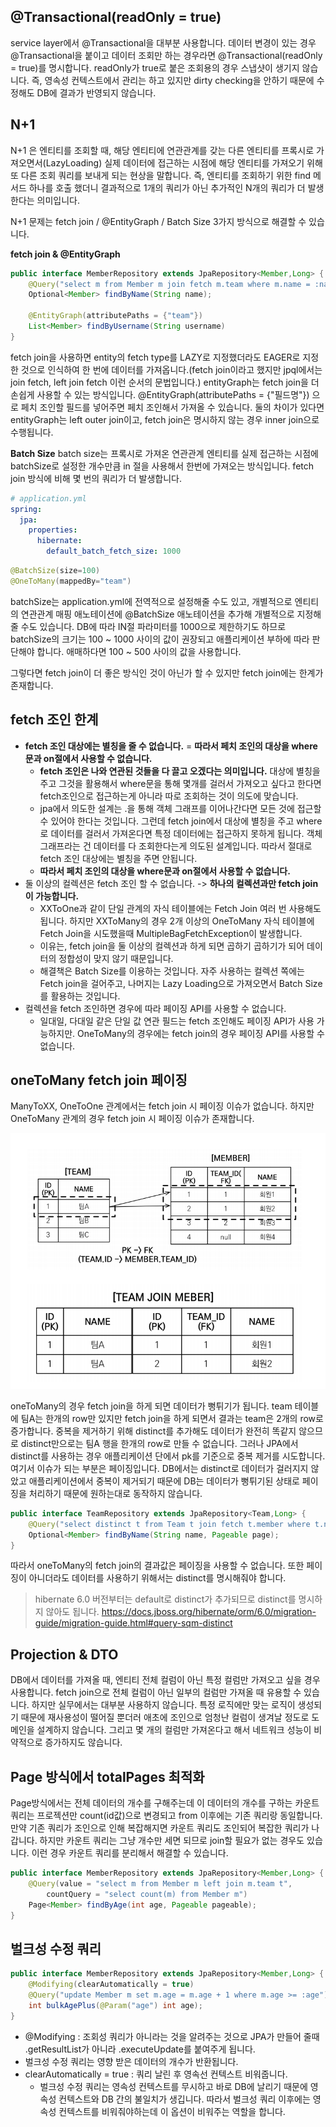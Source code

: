 
## @Transactional(readOnly = true)
service layer에서 @Transactional을 대부분 사용합니다. 데이터 변경이 있는 경우 @Transactional을 붙이고 데이터 조회만 하는 경우라면 @Transactional(readOnly = true)를 명시합니다. readOnly가 true로 붙은 조회용의 경우 스냅샷이 생기지 않습니다. 즉, 영속성 컨텍스트에서 관리는 하고 있지만 dirty checking을 안하기 때문에 수정해도 DB에 결과가 반영되지 않습니다. 

## N+1
N+1 은 엔티티를 조회할 때, 해당 엔티티에 연관관계를 갖는 다른 엔티티를 프록시로 가져오면서(LazyLoading) 실제 데이터에 접근하는 시점에 해당 엔티티를 가져오기 위해 또 다른 조회 쿼리를 보내게 되는 현상을 말합니다. 즉, 엔티티를 조회하기 위한 find 메서드 하나를 호출 했더니 결과적으로 1개의 쿼리가 아닌 추가적인 N개의 쿼리가 더 발생한다는 의미입니다.  

N+1 문제는 fetch join / @EntityGraph / Batch Size 3가지 방식으로 해결할 수 있습니다.

**fetch join & @EntityGraph**
```java
public interface MemberRepository extends JpaRepository<Member,Long> {
    @Query("select m from Member m join fetch m.team where m.name = :name")
    Optional<Member> findByName(String name);

    @EntityGraph(attributePaths = {"team"})
    List<Member> findByUsername(String username)
}
```
fetch join을 사용하면 entity의 fetch type를 LAZY로 지정했더라도 EAGER로 지정한 것으로 인식하여 한 번에 데이터를 가져옵니다.(fetch join이라고 했지만 jpql에서는 join fetch, left join fetch 이런 순서의 문법입니다.) entityGraph는 fetch join을 더 손쉽게 사용할 수 있는 방식입니다. @EntityGraph(attributePaths = {"필드명"}) 으로 페치 조인할 필드를 넣어주면 페치 조인해서 가져올 수 있습니다. 둘의 차이가 있다면 entityGraph는 left outer join이고, fetch join은 명시하지 않는 경우 inner join으로 수행됩니다.  


**Batch Size**
batch size는 프록시로 가져온 연관관계 엔티티를 실제 접근하는 시점에 batchSize로 설정한 개수만큼 in 절을 사용해서 한번에 가져오는 방식입니다. fetch join 방식에 비해 몇 번의 쿼리가 더 발생합니다.

```yml
# application.yml
spring:
  jpa:
    properties:
      hibernate:
        default_batch_fetch_size: 1000
```
```java
@BatchSize(size=100)
@OneToMany(mappedBy="team")
```

batchSize는 application.yml에 전역적으로 설정해줄 수도 있고, 개별적으로 엔티티의 연관관계 매핑 애노테이션에 @BatchSize 애노테이션을 추가해 개별적으로 지정해줄 수도 있습니다. DB에 따라 IN절 파라미터를 1000으로 제한하기도 하므로 batchSize의 크기는 100 ~ 1000 사이의 값이 권장되고 애플리케이션 부하에 따라 판단해야 합니다. 애매하다면 100 ~ 500 사이의 값을 사용합니다.  

그렇다면 fetch join이 더 좋은 방식인 것이 아닌가 할 수 있지만 fetch join에는 한계가 존재합니다.  


## fetch 조인 한계
+ __fetch 조인 대상에는 별칭을 줄 수 없습니다.__ = __따라서 페치 조인의 대상을 where문과 on절에서 사용할 수 없습니다.__
    - __fetch 조인은 나와 연관된 것들을 다 끌고 오겠다는 의미입니다.__ 대상에 별칭을 주고 그것을 활용해서 where문을 통해 몇개를 걸러서 가져오고 싶다고 한다면 fetch조인으로 접근하는게 아니라 따로 조회하는 것이 의도에 맞습니다. 
    - jpa에서 의도한 설계는 .을 통해 객체 그래프를 이어나간다면 모든 것에 접근할 수 있어야 한다는 것입니다. 그런데 fetch join에서 대상에 별칭을 주고 where로 데이터를 걸러서 가져온다면 특정 데이터에는 접근하지 못하게 됩니다. 객체 그래프라는 건 데이터를 다 조회한다는게 의도된 설계입니다. 따라서 절대로 fetch 조인 대상에는 별칭을 주면 안됩니다.
    - __따라서 페치 조인의 대상을 where문과 on절에서 사용할 수 없습니다.__
+ 둘 이상의 컬렉션은 fetch 조인 할 수 없습니다. -> __하나의 컬렉션과만 fetch join이 가능합니다.__
    + XXToOne과 같이 단일 관계의 자식 테이블에는 Fetch Join 여러 번 사용해도 됩니다. 하지만 XXToMany의 경우 2개 이상의 OneToMany 자식 테이블에 Fetch Join을 시도했을때 MultipleBagFetchException이 발생합니다.
    + 이유는, fetch join을 둘 이상의 컬렉션과 하게 되면 곱하기 곱하기가 되어 데이터의 정합성이 맞지 않기 때문입니다.
    + 해결책은 Batch Size를 이용하는 것입니다. 자주 사용하는 컬렉션 쪽에는 Fetch join을 걸어주고, 나머지는 Lazy Loading으로 가져오면서 Batch Size를 활용하는 것입니다.
+ 컬렉션을 fetch 조인하면 경우에 따라 페이징 API를 사용할 수 없습니다.
    - 일대일, 다대일 같은 단일 값 연관 필드는 fetch 조인해도 페이징 API가 사용 가능하지만. OneToMany의 경우에는 fetch join의 경우 페이징 API를 사용할 수 없습니다.


## oneToMany fetch join 페이징 
ManyToXX, OneToOne 관계에서는 fetch join 시 페이징 이슈가 없습니다. 하지만 OneToMany 관계의 경우 fetch join 시 페이징 이슈가 존재합니다.  

![그림1](1.png)

oneToMany의 경우 fetch join을 하게 되면 데이터가 뻥튀기가 됩니다. team 테이블에 팀A는 한개의 row만 있지만 fetch join을 하게 되면서 결과는 team은 2개의 row로 증가합니다. 중복을 제거하기 위해 distinct를 추가해도 데이터가 완전히 똑같지 않으므로 distinct만으로는 팀A 행을 한개의 row로 만들 수 없습니다. 그러나 JPA에서 distinct를 사용하는 경우 애플리케이션 단에서 pk를 기준으로 중복 제거를 시도합니다. 여기서 이슈가 되는 부분은 페이징입니다. DB에서는 distinct로 데이터가 걸러지지 않았고 애플리케이션에서 중복이 제거되기 때문에 DB는 데이터가 뻥튀기된 상태로 페이징을 처리하기 때문에 원하는대로 동작하지 않습니다.

```java
public interface TeamRepository extends JpaRepository<Team,Long> {
    @Query("select distinct t from Team t join fetch t.member where t.name = :name")
    Optional<Member> findByName(String name, Pageable page);
}
```
따라서 oneToMany의 fetch join의 결과값은 페이징을 사용할 수 없습니다. 또한 페이징이 아니더라도 데이터를 사용하기 위해서는 distinct를 명시해줘야 합니다. 

> hibernate 6.0 버전부터는 default로 distinct가 추가되므로 distinct를 명시하지 않아도 됩니다. https://docs.jboss.org/hibernate/orm/6.0/migration-guide/migration-guide.html#query-sqm-distinct


## Projection & DTO
DB에서 데이터를 가져올 때, 엔티티 전체 컬럼이 아닌 특정 컬럼만 가져오고 싶을 경우 사용합니다. fetch join으로 전체 컬럼이 아닌 일부의 컬럼만 가져올 때 유용할 수 있습니다. 하지만 실무에서는 대부분 사용하지 않습니다. 특정 로직에만 맞는 로직이 생성되기 때문에 재사용성이 떨어질 뿐더러 애초에 조인으로 엄청난 컬럼이 생겨날 정도로 도메인을 설계하지 않습니다. 그리고 몇 개의 컬럼만 가져온다고 해서 네트워크 성능이 비약적으로 증가하지도 않습니다.


## Page 방식에서 totalPages 최적화
Page방식에서는 전체 데이터의 개수를 구해주는데 이 데이터의 개수를 구하는 카운트 쿼리는 프로젝션만 count(id값)으로 변경되고 from 이후에는 기존 쿼리랑 동일합니다. 만약 기존 쿼리가 조인으로 인해 복잡해지면 카운트 쿼리도 조인되어 복잡한 쿼리가 나갑니다. 하지만 카운트 쿼리는 그냥 개수만 세면 되므로 join할 필요가 없는 경우도 있습니다. 이런 경우 카운트 쿼리를 분리해서 해결할 수 있습니다.
```java
public interface MemberRepository extends JpaRepository<Member,Long> {
    @Query(value = "select m from Member m left join m.team t",
        countQuery = "select count(m) from Member m")
    Page<Member> findByAge(int age, Pageable pageable);
}
```

## 벌크성 수정 쿼리
```java
public interface MemberRepository extends JpaRepository<Member,Long> {
    @Modifying(clearAutomatically = true)
    @Query("update Member m set m.age = m.age + 1 where m.age >= :age")
    int bulkAgePlus(@Param("age") int age);
}
```
+ @Modifying : 조회성 쿼리가 아니라는 것을 알려주는 것으로 JPA가 만들어 줄때 .getResultList가 아니라 .executeUpdate를 붙여주게 됩니다.
+ 벌크성 수정 쿼리는 영향 받은 데이터의 개수가 반환됩니다.
+ clearAutomatically = true : 쿼리 날린 후 영속선 컨텍스트 비워줍니다.
    - 벌크성 수정 쿼리는 영속성 컨텍스트를 무시하고 바로 DB에 날리기 때문에 영속성 컨텍스트와 DB 간의 불일치가 생깁니다. 따라서 벌크성 쿼리 이후에는 영속성 컨텍스트를 비워줘야하는데 이 옵션이 비워주는 역할을 합니다.






